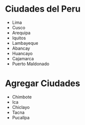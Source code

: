 # Ciudades del Peru
- Lima
- Cusco
- Arequipa
- Iquitos
- Lambayeque
- Abancay
- Huancayo
- Cajamarca
- Puerto Maldonado

# Agregar Ciudades
- Chimbote
- Ica
- Chiclayo
- Tacna
- Pucallpa